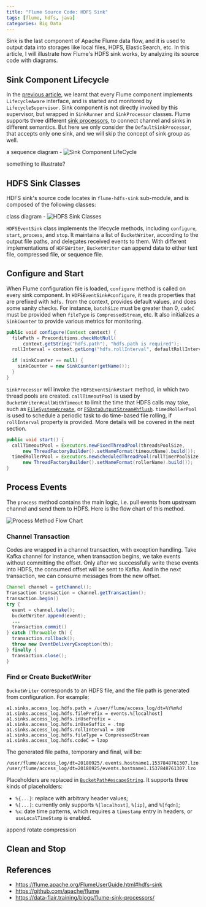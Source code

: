 ```yaml
---
title: "Flume Source Code: HDFS Sink"
tags: [flume, hdfs, java]
categories: Big Data
---
```


Sink is the last component of Apache Flume data flow, and it is used to output data into storages like local files, HDFS, ElasticSearch, etc. In this article, I will illustrate how Flume's HDFS sink works, by analyzing its source code with diagrams.

## Sink Component Lifecycle

In the [previous article][1], we learnt that every Flume component implements `LifecycleAware` interface, and is started and monitored by `LifecycleSupervisor`. Sink component is not directly invoked by this supervisor, but wrapped in `SinkRunner` and `SinkProcessor` classes. Flume supports three different [sink processors][2], to connect channel and sinks in different semantics. But here we only consider the `DefaultSinkProcessor`, that accepts only one sink, and we will skip the concept of sink group as well.

a sequence diagram - ![Sink Component LifeCycle](/images/flume/sink-component-lifecycle.png)

something to illustrate?

<!-- more -->

## HDFS Sink Classes

HDFS sink's source code locates in `flume-hdfs-sink` sub-module, and is composed of the following classes:

class diagram - ![HDFS Sink Classes](/images/flume/hdfs-sink-classes.png)

`HDFSEventSink` class implements the lifecycle methods, including `configure`, `start`, `process`, and `stop`. It maintains a list of `BucketWriter`, according to the output file paths, and delegates received events to them. With different implementations of `HDFSWriter`, `BucketWriter` can append data to either text file, compressed file, or sequence file.

## Configure and Start

When Flume configuration file is loaded, `configure` method is called on every sink component. In `HDFSEventSink#configure`, it reads properties that are prefixed with `hdfs.` from the context, provides default values, and does some sanity checks. For instance, `batchSize` must be greater than 0, `codeC` must be provided when `fileType` is `CompressedStream`, etc. It also initializes a `SinkCounter` to provide various metrics for monitoring.

```java
public void configure(Context context) {
  filePath = Preconditions.checkNotNull(
      context.getString("hdfs.path"), "hdfs.path is required");
  rollInterval = context.getLong("hdfs.rollInterval", defaultRollInterval);

  if (sinkCounter == null) {
    sinkCounter = new SinkCounter(getName());
  }
}
```

`SinkProcessor` will invoke the `HDFSEventSink#start` method, in which two thread pools are created. `callTimeoutPool` is used by `BucketWriter#callWithTimeout` to limit the time that HDFS calls may take, such as [`FileSystem#create`][3], or [`FSDataOutputStream#hflush`][4]. `timedRollerPool` is used to schedule a periodic task to do time-based file rolling, if `rollInterval` property is provided. More details will be covered in the next section.

```java
public void start() {
  callTimeoutPool = Executors.newFixedThreadPool(threadsPoolSize,
      new ThreadFactoryBuilder().setNameFormat(timeoutName).build());
  timedRollerPool = Executors.newScheduledThreadPool(rollTimerPoolSize,
      new ThreadFactoryBuilder().setNameFormat(rollerName).build());
}
```

## Process Events

The `process` method contains the main logic, i.e. pull events from upstream channel and send them to HDFS. Here is the flow chart of this method.

![Process Method Flow Chart](/images/flume/process-method-flow-chart.png)

### Channel Transaction

Codes are wrapped in a channel transaction, with exception handling. Take Kafka channel for instance, when transaction begins, we take events without committing the offset. Only after we successfully write these events into HDFS, the consumed offset will be sent to Kafka. And in the next transaction, we can consume messages from the new offset.

```java
Channel channel = getChannel();
Transaction transaction = channel.getTransaction();
transaction.begin()
try {
  event = channel.take();
  bucketWriter.append(event);
  ...
  transaction.commit()
} catch (Throwable th) {
  transaction.rollback();
  throw new EventDeliveryException(th);
} finally {
  transaction.close();
}
```

### Find or Create BucketWriter

`BucketWriter` corresponds to an HDFS file, and the file path is generated from configuration. For example:

```
a1.sinks.access_log.hdfs.path = /user/flume/access_log/dt=%Y%m%d
a1.sinks.access_log.hdfs.filePrefix = events.%[localhost]
a1.sinks.access_log.hdfs.inUsePrefix = .
a1.sinks.access_log.hdfs.inUseSuffix = .tmp
a1.sinks.access_log.hdfs.rollInterval = 300
a1.sinks.access_log.hdfs.fileType = CompressedStream
a1.sinks.access_log.hdfs.codeC = lzop
```

The generated file paths, temporary and final, will be:

```
/user/flume/access_log/dt=20180925/.events.hostname1.1537848761307.lzo.tmp
/user/flume/access_log/dt=20180925/events.hostname1.1537848761307.lzo
```

Placeholders are replaced in [`BucketPath#escapeString`][5]. It supports three kinds of placeholders:

* `%{...}`: replace with arbitrary header values;
* `%[...]`: currently only supports `%[localhost]`, `%[ip]`, and `%[fqdn]`;
* `%x`: date time patterns, which requires a `timestamp` entry in headers, or `useLocalTimeStamp` is enabled.



append
rotate
compression

## Clean and Stop


## References

* https://flume.apache.org/FlumeUserGuide.html#hdfs-sink
* https://github.com/apache/flume
* https://data-flair.training/blogs/flume-sink-processors/


[1]: http://shzhangji.com/blog/2017/10/23/flume-source-code-component-lifecycle/
[2]: https://flume.apache.org/FlumeUserGuide.html#flume-sink-processors
[3]: http://hadoop.apache.org/docs/r2.4.1/api/org/apache/hadoop/fs/FileSystem.html
[4]: https://hadoop.apache.org/docs/r2.4.1/api/org/apache/hadoop/fs/FSDataOutputStream.html
[5]: https://flume.apache.org/releases/content/1.4.0/apidocs/org/apache/flume/formatter/output/BucketPath.html
